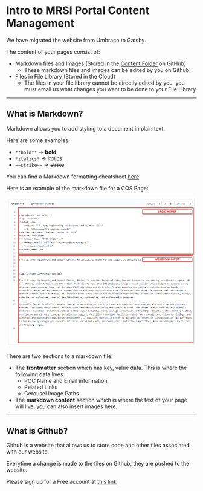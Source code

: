 # Intro to MRSI Portal Content Management

We have migrated the website from Umbraco to Gatsby.

The content of your pages consist of:

- Markdown files and Images (Stored in the [Content Folder]() on GitHub)
  - These markdown files and images can be edited by you on Github.
- Files in File Library (Stored in the Cloud)
  - The files in your file library cannot be directly edited by you, you must email us what changes you want to be done to your File Library

---

## What is Markdown?

Markdown allows you to add styling to a document in plain text.

Here are some examples:

- `**bold**` -> **bold**
- `*italics*` -> _italics_
- `~~strike~~` -> ~~strike~~

You can find a Markdown formatting cheatsheet [here](https://github.com/adam-p/markdown-here/wiki/Markdown-Cheatsheet)

Here is an example of the markdown file for a COS Page:

![Annotated Markdown file](./images/MarkdownFileAnnotated.PNG)

There are two sections to a markdown file:

- The **frontmatter** section which has key, value data. This is where the following data lives:
  - POC Name and Email information
  - Related Links
  - Cerousel Image Paths
- The **markdown content** section which is where the text of your page will live, you can also insert images here.

---

## What is Github?

Github is a website that allows us to store code and other files associated with our website.

Everytime a change is made to the files on Github, they are pushed to the website.

Please sign up for a Free account at [this link](https://github.com/join)
